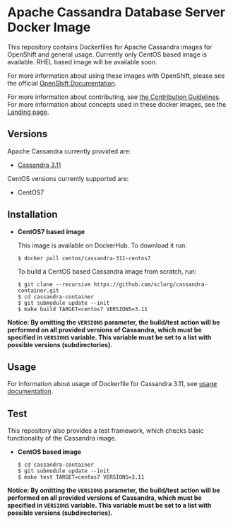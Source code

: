 Apache Cassandra Database Server Docker Image
=============================================

This repository contains Dockerfiles for Apache Cassandra images for OpenShift and general usage.
Currently only CentOS based image is available. RHEL based image will be available soon.

For more information about using these images with OpenShift, please see the
official [OpenShift Documentation](https://docs.okd.io/latest/using_images/other_images/other_container_images.html).

For more information about contributing, see
[the Contribution Guidelines](https://github.com/sclorg/welcome/blob/master/contribution.md).
For more information about concepts used in these docker images, see the
[Landing page](https://github.com/sclorg/welcome).


Versions
--------
Apache Cassandra currently provided are:
* [Cassandra 3.11](3.11)

CentOS versions currently supported are:
* CentOS7


Installation
----------------------

*  **CentOS7 based image**

    This image is available on DockerHub. To download it run:

    ```
    $ docker pull centos/cassandra-311-centos7
    ```

    To build a CentOS based Cassandra image from scratch, run:

    ```
    $ git clone --recursive https://github.com/sclorg/cassandra-container.git
    $ cd cassandra-container
    $ git submodule update --init
    $ make build TARGET=centos7 VERSIONS=3.11
    ```

**Notice: By omitting the `VERSIONS` parameter, the build/test action will be performed
on all provided versions of Cassandra, which must be specified in  `VERSIONS` variable.
This variable must be set to a list with possible versions (subdirectories).**


Usage
---------------------------------

For information about usage of Dockerfile for Cassandra 3.11,
see [usage documentation](3.11).


Test
---------------------------------

This repository also provides a test framework, which checks basic functionality
of the Cassandra image.

*  **CentOS based image**

    ```
    $ cd cassandra-container
    $ git submodule update --init
    $ make test TARGET=centos7 VERSIONS=3.11
    ```

**Notice: By omitting the `VERSIONS` parameter, the build/test action will be performed
on all provided versions of Cassandra, which must be specified in  `VERSIONS` variable.
This variable must be set to a list with possible versions (subdirectories).**
